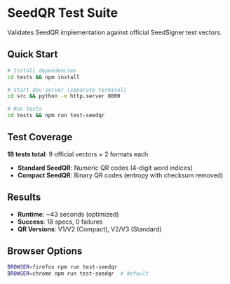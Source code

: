 # SeedQR Test Suite

Validates SeedQR implementation against official SeedSigner test vectors.

## Quick Start

```bash
# Install dependencies
cd tests && npm install

# Start dev server (separate terminal)
cd src && python -m http.server 8000

# Run tests
cd tests && npm run test-seedqr
```

## Test Coverage

**18 tests total**: 9 official vectors × 2 formats each
- **Standard SeedQR**: Numeric QR codes (4-digit word indices)
- **Compact SeedQR**: Binary QR codes (entropy with checksum removed)

## Results

- **Runtime**: ~43 seconds (optimized)
- **Success**: 18 specs, 0 failures
- **QR Versions**: V1/V2 (Compact), V2/V3 (Standard)

## Browser Options

```bash
BROWSER=firefox npm run test-seedqr
BROWSER=chrome npm run test-seedqr  # default
```